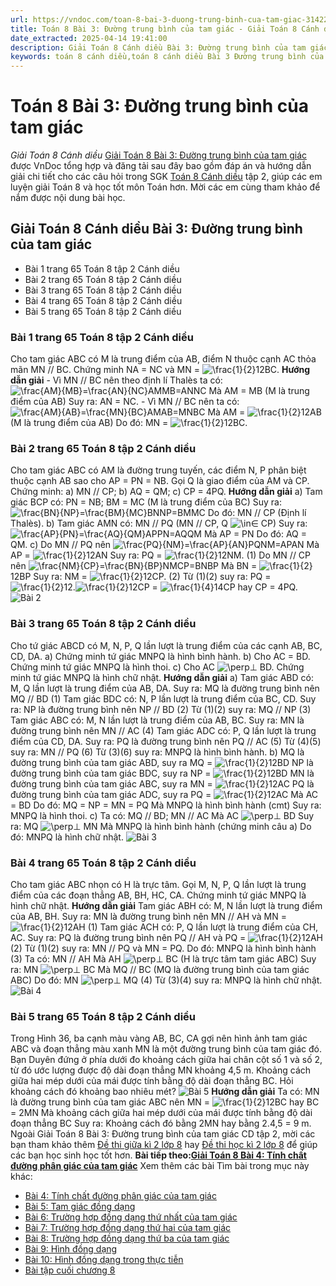 ```yaml
---
url: https://vndoc.com/toan-8-bai-3-duong-trung-binh-cua-tam-giac-314224
title: Toán 8 Bài 3: Đường trung bình của tam giác - Giải Toán 8 Cánh diều - VnDoc.com
date_extracted: 2025-04-14 19:41:00
description: Giải Toán 8 Cánh diều Bài 3: Đường trung bình của tam giác được VnDoc biên soạn lời giải nhằm giúp các em nắm được nội dung được học trong bài, luyện giải Toán 8 hiệu quả.
keywords: toán 8 cánh diều,toán 8 cánh diều Bài 3 Đường trung bình của tam giác,toán lớp 8 cánh diều,giải toán 8 cánh diều,giải sgk toán 8 cánh diều,sgk toán 8 Kết nối tri thức,toán 8 Đường trung bình của tam giác,giải toán 8 Bài 3 Đường trung bình của tam giác,giải toán 8 cd,toán 8 cd,giải toán 8 cd Bài 3 Ứng dụng của định lí Thalès trong tam giác,giải toán 8 cánh diều Bài 3 Đường trung bình của tam giác
---
```


# Toán 8 Bài 3: Đường trung bình của tam giác
 _Giải Toán 8 Cánh diều_
[Giải Toán 8 Bài 3: Đường trung bình của tam giác](<https://vndoc.com/toan-8-bai-3-duong-trung-binh-cua-tam-giac-314224>) được VnDoc tổng hợp và đăng tải sau đây bao gồm đáp án và hướng dẫn giải chi tiết cho các câu hỏi trong SGK [Toán 8 Cánh diều](<https://vndoc.com/giai-toan-lop8>) tập 2, giúp các em luyện giải Toán 8 và học tốt môn Toán hơn. Mời các em cùng tham khảo để nắm được nội dung bài học.
## Giải Toán 8 Cánh diều Bài 3: Đường trung bình của tam giác
  * Bài 1 trang 65 Toán 8 tập 2 Cánh diều
  * Bài 2 trang 65 Toán 8 tập 2 Cánh diều
  * Bài 3 trang 65 Toán 8 tập 2 Cánh diều
  * Bài 4 trang 65 Toán 8 tập 2 Cánh diều
  * Bài 5 trang 65 Toán 8 tập 2 Cánh diều

### Bài 1 trang 65 Toán 8 tập 2 Cánh diều
Cho tam giác ABC có M là trung điểm của AB, điểm N thuộc cạnh AC thỏa mãn MN // BC. Chứng minh NA = NC và MN = ![\\frac{1}{2}](https://i.vdoc.vn/data/image/blank.png)12BC.
**Hướng dẫn giải**
\- Vì MN // BC nên theo định lí Thalès ta có: ![\\frac{AM}{MB}=\\frac{AN}{NC}](https://i.vdoc.vn/data/image/blank.png)AMMB=ANNC
Mà AM = MB \(M là trung điểm của AB\)
Suy ra: AN = NC.
\- Vì MN // BC nên ta có: ![\\frac{AM}{AB}=\\frac{MN}{BC}](https://i.vdoc.vn/data/image/blank.png)AMAB=MNBC
Mà AM = ![\\frac{1}{2}](https://i.vdoc.vn/data/image/blank.png)12AB \(M là trung điểm của AB\)
Do đó: MN = ![\\frac{1}{2}](https://i.vdoc.vn/data/image/blank.png)12BC.
### Bài 2 trang 65 Toán 8 tập 2 Cánh diều
Cho tam giác ABC có AM là đường trung tuyến, các điểm N, P phân biệt thuộc cạnh AB sao cho AP = PN = NB. Gọi Q là giao điểm của AM và CP. Chứng minh:
a\) MN // CP;
b\) AQ = QM;
c\) CP = 4PQ.
**Hướng dẫn giải**
a\) Tam giác BCP có: PN = NB; BM = MC \(M là trung điểm của BC\)
Suy ra: ![\\frac{BN}{NP}=\\frac{BM}{MC}](https://i.vdoc.vn/data/image/blank.png)BNNP=BMMC
Do đó: MN // CP \(Định lí Thalès\).
b\) Tam giác AMN có: MN // PQ \(MN // CP, Q ![\\in](https://i.vdoc.vn/data/image/blank.png)∈ CP\)
Suy ra: ![\\frac{AP}{PN}=\\frac{AQ}{QM}](https://i.vdoc.vn/data/image/blank.png)APPN=AQQM
Mà AP = PN
Do đó: AQ = QM.
c\) Do MN // PQ nên ![\\frac{PQ}{NM}=\\frac{AP}{AN}](https://i.vdoc.vn/data/image/blank.png)PQNM=APAN
Mà AP = ![\\frac{1}{2}](https://i.vdoc.vn/data/image/blank.png)12AN
Suy ra: PQ = ![\\frac{1}{2}](https://i.vdoc.vn/data/image/blank.png)12NM. \(1\)
Do MN // CP nên ![\\frac{NM}{CP}=\\frac{BN}{BP}](https://i.vdoc.vn/data/image/blank.png)NMCP=BNBP
Mà BN = ![\\frac{1}{2}](https://i.vdoc.vn/data/image/blank.png)12BP
Suy ra: NM = ![\\frac{1}{2}](https://i.vdoc.vn/data/image/blank.png)12CP. \(2\)
Từ \(1\)\(2\) suy ra: PQ = ![\\frac{1}{2}](https://i.vdoc.vn/data/image/blank.png)12.![\\frac{1}{2}](https://i.vdoc.vn/data/image/blank.png)12CP = ![\\frac{1}{4}](https://i.vdoc.vn/data/image/blank.png)14CP hay CP = 4PQ.
![Bài 2](https://i.vdoc.vn/data/image/2024/01/16/Duong-trung-binh-1.jpg)
### Bài 3 trang 65 Toán 8 tập 2 Cánh diều
Cho tứ giác ABCD có M, N, P, Q lần lượt là trung điểm của các cạnh AB, BC, CD, DA.
a\) Chứng minh tứ giác MNPQ là hình bình hành.
b\) Cho AC = BD. Chứng minh tứ giác MNPQ là hình thoi.
c\) Cho AC ![\\perp](https://i.vdoc.vn/data/image/blank.png)⊥ BD. Chứng minh tứ giác MNPQ là hình chữ nhật.
**Hướng dẫn giải**
a\) Tam giác ABD có: M, Q lần lượt là trung điểm của AB, DA.
Suy ra: MQ là đường trung bình nên MQ // BD \(1\)
Tam giác BDC có: N, P lần lượt là trung điểm của BC, CD.
Suy ra: NP là đường trung bình nên NP // BD \(2\)
Từ \(1\)\(2\) suy ra: MQ // NP \(3\)
Tam giác ABC có: M, N lần lượt là trung điểm của AB, BC.
Suy ra: MN là đường trung bình nên MN // AC \(4\)
Tam giác ADC có: P, Q lần lượt là trung điểm của CD, DA.
Suy ra: PQ là đường trung bình nên PQ // AC \(5\)
Từ \(4\)\(5\) suy ra: MN // PQ \(6\)
Từ \(3\)\(6\) suy ra: MNPQ là hình bình hành.
b\) MQ là đường trung bình của tam giác ABD, suy ra MQ = ![\\frac{1}{2}](https://i.vdoc.vn/data/image/blank.png)12BD
NP là đường trung bình của tam giác BDC, suy ra NP = ![\\frac{1}{2}](https://i.vdoc.vn/data/image/blank.png)12BD
MN là đường trung bình của tam giác ABC, suy ra MN = ![\\frac{1}{2}](https://i.vdoc.vn/data/image/blank.png)12AC
PQ là đường trung bình của tam giác ADC, suy ra PQ = ![\\frac{1}{2}](https://i.vdoc.vn/data/image/blank.png)12AC
Mà AC = BD
Do đó: MQ = NP = MN = PQ
Mà MNPQ là hình bình hành \(cmt\)
Suy ra: MNPQ là hình thoi.
c\) Ta có: MQ // BD; MN // AC
Mà AC ![\\perp](https://i.vdoc.vn/data/image/blank.png)⊥ BD
Suy ra: MQ ![\\perp](https://i.vdoc.vn/data/image/blank.png)⊥ MN
Mà MNPQ là hình bình hành \(chứng minh câu a\)
Do đó: MNPQ là hình chữ nhật.
![Bài 3](https://i.vdoc.vn/data/image/2024/01/16/Duong-trung-binh-2.jpg)
### Bài 4 trang 65 Toán 8 tập 2 Cánh diều
Cho tam giác ABC nhọn có H là trực tâm. Gọi M, N, P, Q lần lượt là trung điểm của các đoạn thẳng AB, BH, HC, CA. Chứng minh tứ giác MNPQ là hình chữ nhật.
**Hướng dẫn giải**
Tam giác ABH có: M, N lần lượt là trung điểm của AB, BH.
Suy ra: MN là đường trung bình nên MN // AH và MN = ![\\frac{1}{2}](https://i.vdoc.vn/data/image/blank.png)12AH \(1\)
Tam giác ACH có: P, Q lần lượt là trung điểm của CH, AC.
Suy ra: PQ là đường trung bình nên PQ // AH và PQ = ![\\frac{1}{2}](https://i.vdoc.vn/data/image/blank.png)12AH \(2\)
Từ \(1\)\(2\) suy ra: MN // PQ và MN = PQ.
Do đó: MNPQ là hình bình hành \(3\)
Ta có: MN // AH
Mà AH ![\\perp](https://i.vdoc.vn/data/image/blank.png)⊥ BC \(H là trực tâm tam giác ABC\)
Suy ra: MN ![\\perp](https://i.vdoc.vn/data/image/blank.png)⊥ BC
Mà MQ // BC \(MQ là đường trung bình của tam giác ABC\)
Do đó: MN ![\\perp](https://i.vdoc.vn/data/image/blank.png)⊥ MQ \(4\)
Từ \(3\)\(4\) suy ra: MNPQ là hình chữ nhật.
![Bài 4](https://i.vdoc.vn/data/image/2024/01/16/Duong-trung-binh-3.jpg)
### Bài 5 trang 65 Toán 8 tập 2 Cánh diều
Trong Hình 36, ba cạnh màu vàng AB, BC, CA gợi nên hình ảnh tam giác ABC và đoạn thẳng màu xanh MN là một đường trung bình của tam giác đó. Bạn Duyên đứng ở phía dưới đo khoảng cách giữa hai chân cột số 1 và số 2, từ đó ước lượng được độ dài đoạn thẳng MN khoảng 4,5 m. Khoảng cách giữa hai mép dưới của mái được tính bằng độ dài đoạn thẳng BC. Hỏi khoảng cách đó khoảng bao nhiêu mét?
![Bài 5](https://i.vdoc.vn/data/image/2024/01/16/Duong-trung-binh-4.jpg)
**Hướng dẫn giải**
Ta có: MN là đường trung bình của tam giác ABC nên MN = ![\\frac{1}{2}](https://i.vdoc.vn/data/image/blank.png)12BC hay BC = 2MN
Mà khoảng cách giữa hai mép dưới của mái được tính bằng độ dài đoạn thẳng BC
Suy ra: Khoảng cách đó bằng 2MN hay bằng 2.4,5 = 9 m.
Ngoài Giải Toán 8 Bài 3: Đường trung bình của tam giác CD tập 2, mời các bạn tham khảo thêm [Đề thi giữa kì 2 lớp 8](<https://vndoc.com/de-thi-giua-ki-2-lop8>) hay [Đề thi học kì 2 lớp 8](<https://vndoc.com/de-thi-hoc-ki-2-lop8>) để giúp các bạn học sinh học tốt hơn.
**Bài tiếp theo:[Giải Toán 8 Bài 4: Tính chất đường phân giác của tam giác](<https://vndoc.com/toan-8-bai-4-tinh-chat-duong-phan-giac-cua-tam-giac-314228>)**
Xem thêm các bài Tìm bài trong mục này khác:
  * [Bài 4: Tính chất đường phân giác của tam giác](</toan-8-bai-4-tinh-chat-duong-phan-giac-cua-tam-giac-314228>)
  * [Bài 5: Tam giác đồng dạng](</toan-8-bai-5-tam-giac-dong-dang-314232>)
  * [Bài 6: Trường hợp đồng dạng thứ nhất của tam giác](</toan-8-bai-6-truong-hop-dong-dang-thu-nhat-cua-tam-giac-314269>)
  * [Bài 7: Trường hợp đồng dạng thứ hai của tam giác](</toan-8-bai-7-truong-hop-dong-dang-thu-hai-cua-tam-giac-314272>)
  * [Bài 8: Trường hợp đồng dạng thứ ba của tam giác](</toan-8-bai-8-truong-hop-dong-dang-thu-ba-cua-tam-giac-314275>)
  * [Bài 9: Hình đồng dạng](</toan-8-bai-9-hinh-dong-dang-314278>)
  * [Bài 10: Hình đồng dạng trong thực tiễn](</toan-8-bai-10-hinh-dong-dang-trong-thuc-tien-314291>)
  * [Bài tập cuối chương 8](</toan-8-bai-tap-cuoi-chuong-8-tap-2-canh-dieu-314295>)

